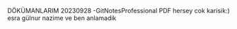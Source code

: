 DÖKÜMANLARIM
20230928 -GitNotesProfessional PDF
hersey cok karisik:) esra gülnur nazime ve ben anlamadik
